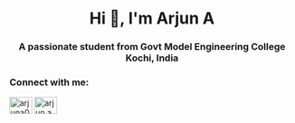 <h1 align="center">Hi 👋, I'm Arjun A</h1>
<h3 align="center">A passionate student from Govt Model Engineering College Kochi, India</h3>

<h3 align="left">Connect with me:</h3>
<p align="left">
<a href="https://linkedin.com/in/arjuna05" target="blank"><img align="center" src="https://raw.githubusercontent.com/rahuldkjain/github-profile-readme-generator/master/src/images/icons/Social/linked-in-alt.svg" alt="arjuna05" height="30" width="40" /></a>
<a href="https://instagram.com/arjun.a_05" target="blank"><img align="center" src="https://raw.githubusercontent.com/rahuldkjain/github-profile-readme-generator/master/src/images/icons/Social/instagram.svg" alt="arjun.a_05" height="30" width="40" /></a>
</p>
